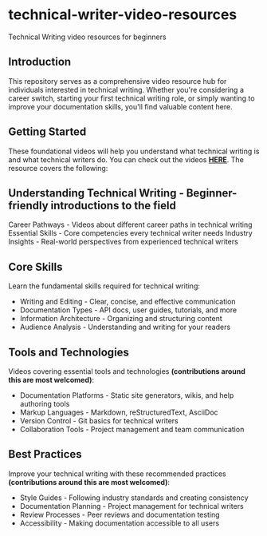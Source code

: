 # technical-writer-video-resources
Technical Writing video resources for beginners 

## Introduction
This repository serves as a comprehensive video resource hub for individuals interested in technical writing. Whether you're considering a career switch, starting your first technical writing role, or simply wanting to improve your documentation skills, you'll find valuable content here.

## Getting Started
These foundational videos will help you understand what technical writing is and what technical writers do. You can check out the videos [**HERE**](https://github.com/ChisomUma/technical-writer-video-resources/blob/main/TECHNICAL-WRITING-VIDEOS.md). The resource covers the following:

## Understanding Technical Writing - Beginner-friendly introductions to the field
Career Pathways - Videos about different career paths in technical writing
Essential Skills - Core competencies every technical writer needs
Industry Insights - Real-world perspectives from experienced technical writers

## Core Skills
Learn the fundamental skills required for technical writing:

* Writing and Editing - Clear, concise, and effective communication
* Documentation Types - API docs, user guides, tutorials, and more
* Information Architecture - Organizing and structuring content
* Audience Analysis - Understanding and writing for your readers

## Tools and Technologies
Videos covering essential tools and technologies **(contributions around this are most welcomed)**:

* Documentation Platforms - Static site generators, wikis, and help authoring tools
* Markup Languages - Markdown, reStructuredText, AsciiDoc
* Version Control - Git basics for technical writers
* Collaboration Tools - Project management and team communication

## Best Practices
Improve your technical writing with these recommended practices **(contributions around this are most welcomed)**:

* Style Guides - Following industry standards and creating consistency
* Documentation Planning - Project management for technical writers
* Review Processes - Peer reviews and documentation testing
* Accessibility - Making documentation accessible to all users
